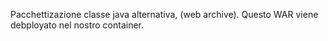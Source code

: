 Pacchettizazione classe java alternativa,  (web archive).
Questo WAR viene debployato nel nostro container.
